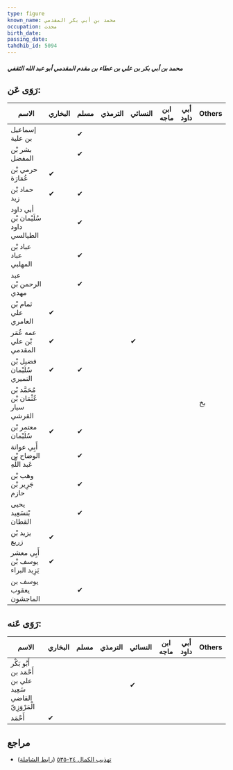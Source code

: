 ```yaml
---
type: figure
known_name: محمد بن أبي بكر المقدمي
occupation: محدث
birth_date:
passing_date:
tahdhib_id: 5094
---
```

##### محمد بن أبي بكر بن علي بن عطاء بن مقدم المقدمي أبو عبد الله الثقفي

## رَوَى عَن:
| الاسم                                 | البخاري | مسلم | الترمذي | النسائي | ابن ماجه | أبي داود | Others |
| ------------------------------------- | ------- | ---- | ------- | ------- | -------- | -------- | ------ |
| إسماعيل بن علية                       |         | ✔    |         |         |          |          |        |
| بشر بْن المفضل                        |         | ✔    |         |         |          |          |        |
| حرمي بْن عُمَارَة                     | ✔       |      |         |         |          |          |        |
| حماد بْن زيد                          | ✔       | ✔    |         |         |          |          |        |
| أبي داود سُلَيْمان بْن داود الطيالسي  |         | ✔    |         |         |          |          |        |
| عباد بْن عباد المهلبي                 |         | ✔    |         |         |          |          |        |
| عبد الرحمن بْن مهدي                   |         | ✔    |         |         |          |          |        |
| ثمام بْن علي العامري                  | ✔       |      |         |         |          |          |        |
| عمه عُمَر بْن علي المقدمي             | ✔       |      |         | ✔       |          |          |        |
| فضيل بْن سُلَيْمان النميري            | ✔       | ✔    |         |         |          |          |        |
| مُحَمَّد بْن عُثْمَان بْن سيار القرشي |         |      |         |         |          |          | بخ     |
| معتمر بْن سُلَيْمان                   | ✔       | ✔    |         |         |          |          |        |
| أَبِي عوانة الوضاح بْن عَبد اللَّهِ   |         | ✔    |         |         |          |          |        |
| وهب بْن جَرِير بْن حازم               |         | ✔    |         |         |          |          |        |
| يحيى بْنسَعِيد القطان                 |         | ✔    |         |         |          |          |        |
| يزيد بْن زريع                         | ✔       |      |         |         |          |          |        |
| أَبِي معشر يوسف بْن يَزِيد البراء     | ✔       |      |         |         |          |          |        |
| يوسف بن يعقوب الماجشون                |         | ✔    |         |         |          |          |        |
## رَوَى عَنه:
| الاسم                                                     | البخاري | مسلم | الترمذي | النسائي | ابن ماجه | أبي داود | Others |
| --------------------------------------------------------- | ------- | ---- | ------- | ------- | -------- | -------- | ------ |
| أَبُو بَكْر أَحْمَد بن علي بن سَعِيد القاضي الْمَرْوَزِيّ |         |      |         | ✔       |          |          |        |
| أَحْمَد                                                   | ✔       |      |         |         |          |          |        |
## مراجع
- [تهذيب الكمال ٢٤-٥٣٥](obsidian://open?vault=Tahdhib-al-Kamal&file=Figures/٥٠٩٤-محمد%20بن%20أبي%20بكر%20بن%20علي%20بن%20عطاء%20بن%20مقدم%20المقدمي%20أبو%20عبد%20الله%20الثقفي) ([رابط الشاملة](https://shamela.ws/book/3722/13047))